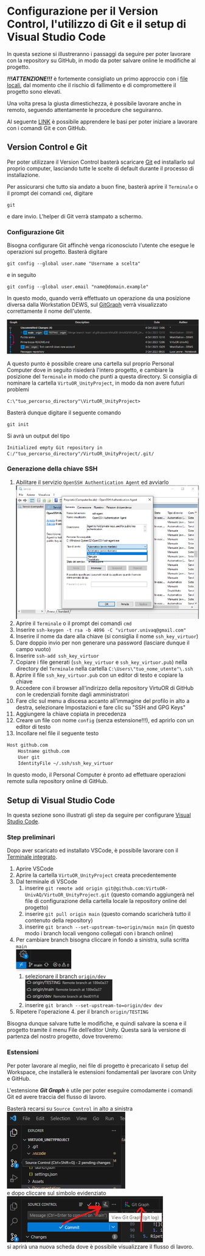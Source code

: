 # Configurazione per il Version Control, l'utilizzo di Git e il setup di Visual Studio Code

In questa sezione si illustreranno i passaggi da seguire per poter lavorare con la repository su GitHub, in modo da poter salvare online le modifiche al progetto.

***!!!ATTENZIONE!!!*** è fortemente consigliato un primo approccio con i [file locali](../README.md#download-del-progetto-copia-locale), dal momento che il rischio di fallimento e di compromettere il progetto sono elevati.

Una volta presa la giusta dimestichezza, è possibile lavorare anche in remoto, seguendo attentamente le procedure che seguiranno.

Al seguente [LINK](https://www.w3schools.com/git/default.asp) è possibile apprendere le basi per poter iniziare a lavorare con i comandi Git e con GitHub.

## Version Control e Git

Per poter utilizzare il Version Control basterà scaricare [Git](https://git-scm.com/) ed installarlo sul proprio computer, lasciando tutte le scelte di default durante il processo di installazione.

Per assicurarsi che tutto sia andato a buon fine, basterà aprire il `Terminale` o il prompt dei comandi `cmd`, digitare

```console
git
```
e dare invio. L'helper di Git verrà stampato a schermo.

### Configurazione Git
Bisogna configurare Git affinchè venga riconosciuto l'utente che esegue le operazioni sul progetto. Basterà digitare
```console
git config --global user.name "Username a scelta"
```
e in seguito
```console
git config --global user.email "name@domain.example"
```

In questo modo, quando verrà effettuato un operazione da una posizione diversa dalla Workstation DEWS, sul [GitGraph](#estensioni) verrà visualizzato correttamente il nome dell'utente.

![](Images/GitGraph_users.png)

A questo punto è possibile creare una cartella sul proprio Personal Computer dove in seguito risiederà l'intero progetto, e cambiare la posizione del `Terminale` in modo che punti a questa directory. Si consiglia di nominare la cartella `VirtuOR_UnityProject`, in modo da non avere futuri problemi

```console
C:\"tuo_percorso_directory"\VirtuOR_UnityProject>
```
Basterà dunque digitare il seguente comando
```console
git init  
```
Si avrà un output del tipo
```console
Initialized empty Git repository in C:/"tuo_percorso_directory"/VirtuOR_UnityProject/.git/
```

### Generazione della chiave SSH
1. Abilitare il servizio `OpenSSH Authentication Agent` ed avviarlo ![](Images/enable_ssh.png)
2. Aprire il `Terminale` o il prompt dei comandi `cmd`
3. Inserire `ssh-keygen -t rsa -b 4096 -C "virtuor.univaq@gmail.com"`
4. Inserire il nome da dare alla chiave (si consiglia il nome `ssh_key_virtuor`)
5. Dare doppio invio per non generare una password (lasciare dunque il campo vuoto)
5. Inserire `ssh-add ssh_key_virtuor`
6. Copiare i file generati (`ssh_key_virtuor` e `ssh_key_virtuor.pub`) nella directory del `Terminale` nella cartella `C:\Users\"tuo_nome_utente"\.ssh`
7. Aprire il file `ssh_key_virtuor.pub` con un editor di testo e copiare la chiave
8. Accedere con il browser all'indirizzo della repository VirtuOR di GitHub con le credenziali fornite dagli amministratori
9. Fare clic sul menu a discesa accanto all'immagine del profilo in alto a destra, selezionare Impostazioni e fare clic su "SSH and GPG Keys"
10. Aggiungere la chiave copiata in precedenza
11. Creare un file con nome `config` (senza estensione!!!), ed aprirlo con un editor di testo
12. Incollare nel file il seguente testo
```
Host github.com
    Hostname github.com
    User git
    IdentityFile ~/.ssh/ssh_key_virtuor
```
In questo modo, il Personal Computer è pronto ad effettuare operazioni remote sulla repository online di GitHub.



## Setup di Visual Studio Code

In questa sezione sono illustrati gli step da seguire per configurare [Visual Studio Code](https://code.visualstudio.com/).

### Step preliminari

Dopo aver scaricato ed installato VSCode, è possibile lavorare con il [Terminale integrato](https://code.visualstudio.com/docs/terminal/basics).

1. Aprire VSCode
2. Aprire la cartella `VirtuOR_UnityProject` creata precedentemente
3. Dal terminale di VSCode
    1. inserire `git remote add origin git@github.com:VirtuOR-UnivAQ/VirtuOR_UnityProject.git` (questo comando aggiungerà nel file di configurazione della cartella locale la repository online del progetto)
    1. inserire `git pull origin main` (questo comando scaricherà tutto il contenuto della repository)
    1. inserire `git branch --set-upstream-to=origin/main main` (in questo modo i branch locali vengono collegati con i branch online)
4. Per cambiare branch bisogna cliccare in fondo a sinistra, sulla scritta `main`  
    ![](Images/main_branch.png)
    1. selezionare il branch `origin/dev`  
    ![](Images/dev_branch.png)
    1. inserire `git branch --set-upstream-to=origin/dev dev`
5. Ripetere l'operazione 4. per il branch `origin/TESTING`


Bisogna dunque salvare tutte le modifiche, e quindi salvare la scena e il progetto tramite il menu File dell’editor Unity. Questa sarà la versione di partenza del nostro progetto, dove troveremo:

### Estensioni
Per poter lavorare al meglio, nei file di progetto è precaricato il setup del Workspace, che installerà le estensioni fondamentali per lavorare con Unity e GitHub.

L'estensione ***Git Graph*** è utile per poter eseguire comodamente i comandi Git ed avere traccia del flusso di lavoro.

Basterà recarsi su `Source Control` in alto a sinistra
![](Images/source_control.png)  
e dopo cliccare sul simbolo evidenziato
![](Images/GitGraph_1.png)  
si aprirà una nuova scheda dove è possibile visualizzare il flusso di lavoro.